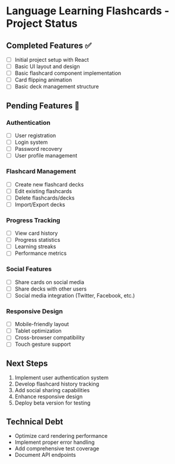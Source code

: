 # Language Learning Flashcards - Project Status

## Completed Features ✅
- [ ] Initial project setup with React
- [ ] Basic UI layout and design
- [ ] Basic flashcard component implementation
- [ ] Card flipping animation
- [ ] Basic deck management structure

## Pending Features 🚧

### Authentication
- [ ] User registration
- [ ] Login system
- [ ] Password recovery
- [ ] User profile management

### Flashcard Management
- [ ] Create new flashcard decks
- [ ] Edit existing flashcards
- [ ] Delete flashcards/decks
- [ ] Import/Export decks

### Progress Tracking
- [ ] View card history
- [ ] Progress statistics
- [ ] Learning streaks
- [ ] Performance metrics

### Social Features
- [ ] Share cards on social media
- [ ] Share decks with other users
- [ ] Social media integration (Twitter, Facebook, etc.)

### Responsive Design
- [ ] Mobile-friendly layout
- [ ] Tablet optimization
- [ ] Cross-browser compatibility
- [ ] Touch gesture support

## Next Steps
1. Implement user authentication system
2. Develop flashcard history tracking
3. Add social sharing capabilities
4. Enhance responsive design
5. Deploy beta version for testing

## Technical Debt
- Optimize card rendering performance
- Implement proper error handling
- Add comprehensive test coverage
- Document API endpoints

